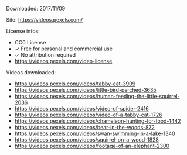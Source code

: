 Downloaded: 2017/11/09

Site: https://videos.pexels.com/

License infos:
 - CC0 License
 - ✓ Free for personal and commercial use
 - ✓ No attribution required
 - https://videos.pexels.com/video-license

Videos downloaded:
 - https://videos.pexels.com/videos/tabby-cat-3909
 - https://videos.pexels.com/videos/little-bird-perched-3635
 - https://videos.pexels.com/videos/human-feeding-the-little-squirrel-2036
 - https://videos.pexels.com/videos/video-of-spider-2416
 - https://videos.pexels.com/videos/video-of-a-tabby-cat-1726
 - https://videos.pexels.com/videos/chameleon-hunting-for-food-1442
 - https://videos.pexels.com/videos/bear-in-the-woods-872
 - https://videos.pexels.com/videos/swan-swimming-in-a-lake-1340
 - https://videos.pexels.com/videos/squirrel-on-a-wood-1828
 - https://videos.pexels.com/videos/footage-of-an-elephant-2300
